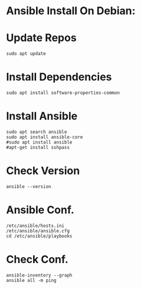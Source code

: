 # Ansible Install On Debian:

# Update Repos
```
sudo apt update
```
# Install Dependencies
```
sudo apt install software-properties-common
```
# Install Ansible
```
sudo apt search ansible
sudo apt install ansible-core
#sudo apt install ansible
#apt-get install sshpass
```
# Check Version
```
ansible --version
```
# Ansible Conf.
```
/etc/ansible/hosts.ini
/etc/ansible/ansible.cfg
cd /etc/ansible/playbooks
```
# Check Conf.
```
ansible-inventory --graph
ansible all -m ping
```
